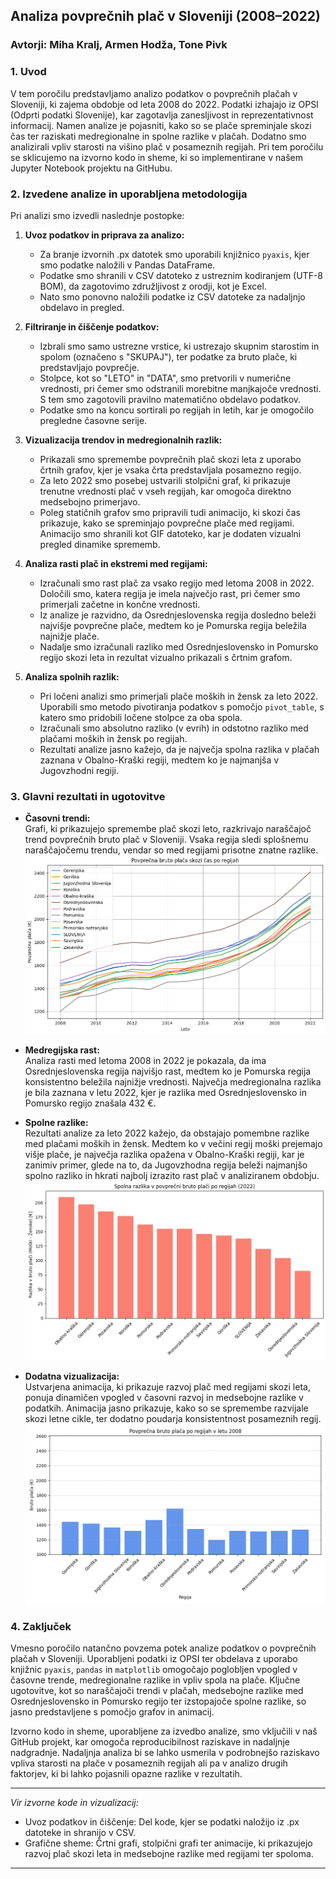 ## Analiza povprečnih plač v Sloveniji (2008–2022)

### Avtorji: Miha Kralj, Armen Hodža, Tone Pivk

### 1. Uvod

V tem poročilu predstavljamo analizo podatkov o povprečnih plačah v Sloveniji, ki zajema obdobje od leta 2008 do 2022. Podatki izhajajo iz OPSI (Odprti podatki Slovenije), kar zagotavlja zanesljivost in reprezentativnost informacij. Namen analize je pojasniti, kako so se plače spreminjale skozi čas ter raziskati medregionalne in spolne razlike v plačah. Dodatno smo analizirali vpliv starosti na višino plač v posameznih regijah. Pri tem poročilu se sklicujemo na izvorno kodo in sheme, ki so implementirane v našem Jupyter Notebook projektu na GitHubu.

### 2. Izvedene analize in uporabljena metodologija

Pri analizi smo izvedli naslednje postopke:

1. **Uvoz podatkov in priprava za analizo:**  
   - Za branje izvornih .px datotek smo uporabili knjižnico `pyaxis`, kjer smo podatke naložili v Pandas DataFrame.
   - Podatke smo shranili v CSV datoteko z ustreznim kodiranjem (UTF-8 BOM), da zagotovimo združljivost z orodji, kot je Excel.
   - Nato smo ponovno naložili podatke iz CSV datoteke za nadaljnjo obdelavo in pregled.

2. **Filtriranje in čiščenje podatkov:**  
   - Izbrali smo samo ustrezne vrstice, ki ustrezajo skupnim starostim in spolom (označeno s "SKUPAJ"), ter podatke za bruto plače, ki predstavljajo povprečje.
   - Stolpce, kot so "LETO" in "DATA", smo pretvorili v numerične vrednosti, pri čemer smo odstranili morebitne manjkajoče vrednosti. S tem smo zagotovili pravilno matematično obdelavo podatkov.
   - Podatke smo na koncu sortirali po regijah in letih, kar je omogočilo pregledne časovne serije.

3. **Vizualizacija trendov in medregionalnih razlik:**  
   - Prikazali smo spremembe povprečnih plač skozi leta z uporabo črtnih grafov, kjer je vsaka črta predstavljala posamezno regijo.
   - Za leto 2022 smo posebej ustvarili stolpični graf, ki prikazuje trenutne vrednosti plač v vseh regijah, kar omogoča direktno medsebojno primerjavo.
   - Poleg statičnih grafov smo pripravili tudi animacijo, ki skozi čas prikazuje, kako se spreminjajo povprečne plače med regijami. Animacijo smo shranili kot GIF datoteko, kar je dodaten vizualni pregled dinamike sprememb.

4. **Analiza rasti plač in ekstremi med regijami:**  
   - Izračunali smo rast plač za vsako regijo med letoma 2008 in 2022. Določili smo, katera regija je imela največjo rast, pri čemer smo primerjali začetne in končne vrednosti.
   - Iz analize je razvidno, da Osrednjeslovenska regija dosledno beleži najvišje povprečne plače, medtem ko je Pomurska regija beležila najnižje plače.
   - Nadalje smo izračunali razliko med Osrednjeslovensko in Pomursko regijo skozi leta in rezultat vizualno prikazali s črtnim grafom.

5. **Analiza spolnih razlik:**  
   - Pri ločeni analizi smo primerjali plače moških in žensk za leto 2022. Uporabili smo metodo pivotiranja podatkov s pomočjo `pivot_table`, s katero smo pridobili ločene stolpce za oba spola.
   - Izračunali smo absolutno razliko (v evrih) in odstotno razliko med plačami moških in žensk po regijah.
   - Rezultati analize jasno kažejo, da je največja spolna razlika v plačah zaznana v Obalno-Kraški regiji, medtem ko je najmanjša v Jugovzhodni regiji.

### 3. Glavni rezultati in ugotovitve

- **Časovni trendi:**  
  Grafi, ki prikazujejo spremembe plač skozi leto, razkrivajo naraščajoč trend povprečnih bruto plač v Sloveniji. Vsaka regija sledi splošnemu naraščajočemu trendu, vendar so med regijami prisotne znatne razlike.  
  ![Graf povprečnih plač skozi čas](./slike/placa_casovni_trend.png)

- **Medregijska rast:**  
  Analiza rasti med letoma 2008 in 2022 je pokazala, da ima Osrednjeslovenska regija najvišjo rast, medtem ko je Pomurska regija konsistentno beležila najnižje vrednosti. Največja medregionalna razlika je bila zaznana v letu 2022, kjer je razlika med Osrednjeslovensko in Pomursko regijo znašala 432 €.

- **Spolne razlike:**  
  Rezultati analize za leto 2022 kažejo, da obstajajo pomembne razlike med plačami moških in žensk. Medtem ko v večini regij moški prejemajo višje plače, je največja razlika opažena v Obalno-Kraški regiji, kar je zanimiv primer, glede na to, da Jugovzhodna regija beleži najmanjšo spolno razliko in hkrati najbolj izrazito rast plač v analiziranem obdobju.  
  ![Graf spolnih razlik](./slike/spolne_razlike.png)

- **Dodatna vizualizacija:**  
  Ustvarjena animacija, ki prikazuje razvoj plač med regijami skozi leta, ponuja dinamičen vpogled v časovni razvoj in medsebojne razlike v podatkih. Animacija jasno prikazuje, kako so se spremembe razvijale skozi letne cikle, ter dodatno poudarja konsistentnost posameznih regij.
  ![Animacija razvoja plač med regijami skozi leta](placa_animacija.gif)

### 4. Zaključek

Vmesno poročilo natančno povzema potek analize podatkov o povprečnih plačah v Sloveniji. Uporabljeni podatki iz OPSI ter obdelava z uporabo knjižnic `pyaxis`, `pandas` in `matplotlib` omogočajo poglobljen vpogled v časovne trende, medregionalne razlike in vpliv spola na plače. Ključne ugotovitve, kot so naraščajoči trendi v plačah, medsebojne razlike med Osrednjeslovensko in Pomursko regijo ter izstopajoče spolne razlike, so jasno predstavljene s pomočjo grafov in animacij.

Izvorno kodo in sheme, uporabljene za izvedbo analize, smo vključili v naš GitHub projekt, kar omogoča reproducibilnost raziskave in nadaljnje nadgradnje. Nadaljnja analiza bi se lahko usmerila v podrobnejšo raziskavo vpliva starosti na plače v posameznih regijah ali pa v analizo drugih faktorjev, ki bi lahko pojasnili opazne razlike v rezultatih.

---

*Vir izvorne kode in vizualizacij:*  
- Uvoz podatkov in čiščenje: Del kode, kjer se podatki naložijo iz .px datoteke in shranijo v CSV.  
- Grafične sheme: Črtni grafi, stolpični grafi ter animacije, ki prikazujejo razvoj plač skozi leta in medsebojne razlike med regijami ter spoloma.

---




